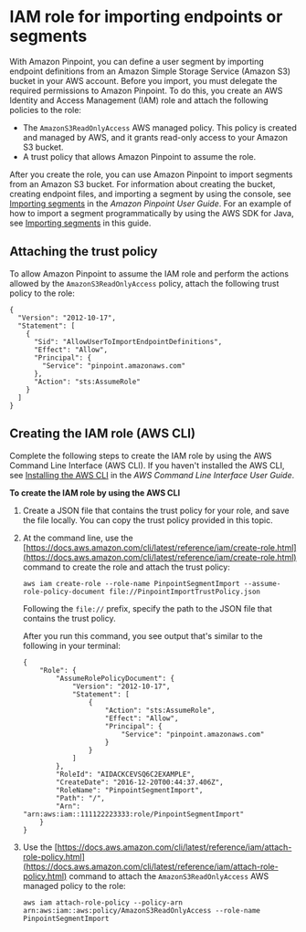 # IAM role for importing endpoints or segments<a name="permissions-import-segment"></a>

With Amazon Pinpoint, you can define a user segment by importing endpoint definitions from an Amazon Simple Storage Service \(Amazon S3\) bucket in your AWS account\. Before you import, you must delegate the required permissions to Amazon Pinpoint\. To do this, you create an AWS Identity and Access Management \(IAM\) role and attach the following policies to the role: 
+ The `AmazonS3ReadOnlyAccess` AWS managed policy\. This policy is created and managed by AWS, and it grants read\-only access to your Amazon S3 bucket\.
+ A trust policy that allows Amazon Pinpoint to assume the role\.



After you create the role, you can use Amazon Pinpoint to import segments from an Amazon S3 bucket\. For information about creating the bucket, creating endpoint files, and importing a segment by using the console, see [Importing segments](https://docs.aws.amazon.com/pinpoint/latest/userguide/segments-importing.html) in the *Amazon Pinpoint User Guide*\. For an example of how to import a segment programmatically by using the AWS SDK for Java, see [Importing segments](segments-importing.md) in this guide\. 

## Attaching the trust policy<a name="permissions-import-segment-trustpolicy"></a>

To allow Amazon Pinpoint to assume the IAM role and perform the actions allowed by the `AmazonS3ReadOnlyAccess` policy, attach the following trust policy to the role:

```
{
  "Version": "2012-10-17",
  "Statement": [
    {
      "Sid": "AllowUserToImportEndpointDefinitions",
      "Effect": "Allow",
      "Principal": {
        "Service": "pinpoint.amazonaws.com"
      },
      "Action": "sts:AssumeRole"
    }
  ]
}
```

## Creating the IAM role \(AWS CLI\)<a name="permissions-import-segment-create"></a>

Complete the following steps to create the IAM role by using the AWS Command Line Interface \(AWS CLI\)\. If you haven't installed the AWS CLI, see [Installing the AWS CLI](https://docs.aws.amazon.com/cli/latest/userguide/cli-chap-getting-set-up.html) in the *AWS Command Line Interface User Guide*\.

**To create the IAM role by using the AWS CLI**

1. Create a JSON file that contains the trust policy for your role, and save the file locally\. You can copy the trust policy provided in this topic\.

1. At the command line, use the [https://docs.aws.amazon.com/cli/latest/reference/iam/create-role.html](https://docs.aws.amazon.com/cli/latest/reference/iam/create-role.html) command to create the role and attach the trust policy:

   ```
   aws iam create-role --role-name PinpointSegmentImport --assume-role-policy-document file://PinpointImportTrustPolicy.json
   ```

   Following the `file://` prefix, specify the path to the JSON file that contains the trust policy\.

   After you run this command, you see output that's similar to the following in your terminal:

   ```
   {
       "Role": {
           "AssumeRolePolicyDocument": {
               "Version": "2012-10-17", 
               "Statement": [
                   {
                       "Action": "sts:AssumeRole", 
                       "Effect": "Allow", 
                       "Principal": {
                           "Service": "pinpoint.amazonaws.com"
                       }
                   }
               ]
           }, 
           "RoleId": "AIDACKCEVSQ6C2EXAMPLE", 
           "CreateDate": "2016-12-20T00:44:37.406Z", 
           "RoleName": "PinpointSegmentImport", 
           "Path": "/", 
           "Arn": "arn:aws:iam::111122223333:role/PinpointSegmentImport"
       }
   }
   ```

1. Use the [https://docs.aws.amazon.com/cli/latest/reference/iam/attach-role-policy.html](https://docs.aws.amazon.com/cli/latest/reference/iam/attach-role-policy.html) command to attach the `AmazonS3ReadOnlyAccess` AWS managed policy to the role:

   ```
   aws iam attach-role-policy --policy-arn arn:aws:iam::aws:policy/AmazonS3ReadOnlyAccess --role-name PinpointSegmentImport
   ```
